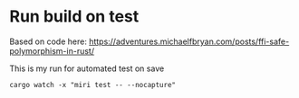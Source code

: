 # Run build on test

Based on code here: https://adventures.michaelfbryan.com/posts/ffi-safe-polymorphism-in-rust/

This is my run for automated test on save

    cargo watch -x "miri test -- --nocapture"
